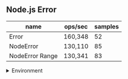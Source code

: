 ## Node.js Error

|name|ops/sec|samples|
|-|-|-|
|Error|160,348|52|
|NodeError|130,110|85|
|NodeError Range|130,341|83|


<details>
<summary>Environment</summary>

* __Machine:__ linux x64 | 2 vCPUs | 6.8GB Mem
* __Run:__ Sat Aug 26 2023 19:28:26 GMT+0000 (Coordinated Universal Time)
</details>


